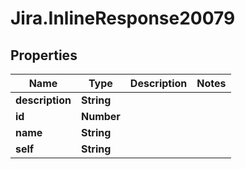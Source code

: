 # Jira.InlineResponse20079

## Properties

Name | Type | Description | Notes
------------ | ------------- | ------------- | -------------
**description** | **String** |  | 
**id** | **Number** |  | 
**name** | **String** |  | 
**self** | **String** |  | 


